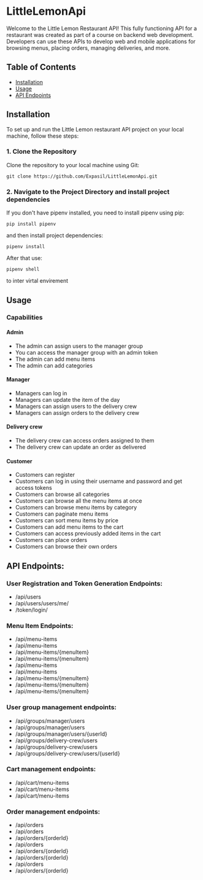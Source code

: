# LittleLemonApi
Welcome to the Little Lemon Restaurant API! This fully functioning API for a restaurant was created as part of a course on backend web development. Developers can use these APIs to develop web and mobile applications for browsing menus, placing orders, managing deliveries, and more.
## Table of Contents

- [Installation](#installation)
- [Usage](#usage)
- [API Endpoints](#api-endpoints)

## Installation

To set up and run the Little Lemon restaurant API project on your local machine, follow these steps:

### 1. Clone the Repository

Clone the repository to your local machine using Git:

```
git clone https://github.com/Expasil/LittleLemonApi.git
```
### 2. Navigate to the Project Directory and install project dependencies
If you don't have pipenv installed, you need to install pipenv using pip:


```
pip install pipenv
```
and then install project dependencies:
```
pipenv install
```

After that use:
```
pipenv shell
```
to inter virtal envirement 

## Usage
### Capabilities
#### Admin
* The admin can assign users to the manager group
* You can access the manager group with an admin token
* The admin can add menu items
* The admin can add categories
#### Manager
* Managers can log in
* Managers can update the item of the day
* Managers can assign users to the delivery crew
* Managers can assign orders to the delivery crew
#### Delivery crew
* The delivery crew can access orders assigned to them
* The delivery crew can update an order as delivered
#### Customer
* Customers can register
* Customers can log in using their username and password and get access tokens
* Customers can browse all categories
* Customers can browse all the menu items at once
* Customers can browse menu items by category
* Customers can paginate menu items
* Customers can sort menu items by price
* Customers can add menu items to the cart
* Customers can access previously added items in the cart
* Customers can place orders
* Customers can browse their own orders

## API Endpoints:

### User Registration and Token Generation Endpoints:

* /api/users 
* /api/users/users/me/  
* /token/login/
  
### Menu Item Endpoints:

* /api/menu-items
* /api/menu-items
* /api/menu-items/{menuItem}
* /api/menu-items/{menuItem}
* /api/menu-items
* /api/menu-items
* /api/menu-items/{menuItem}
* /api/menu-items/{menuItem}
* /api/menu-items/{menuItem}

### User group management endpoints:

* /api/groups/manager/users
* /api/groups/manager/users
* /api/groups/manager/users/{userId}
* /api/groups/delivery-crew/users
* /api/groups/delivery-crew/users
* /api/groups/delivery-crew/users/{userId}

### Cart management endpoints:

* /api/cart/menu-items
* /api/cart/menu-items
* /api/cart/menu-items

### Order management endpoints:

* /api/orders
* /api/orders
* /api/orders/{orderId}
* /api/orders
* /api/orders/{orderId}
* /api/orders/{orderId}
* /api/orders
* /api/orders/{orderId}
